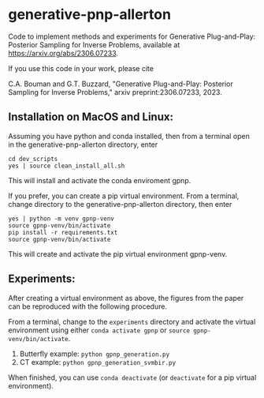 # generative-pnp-allerton
Code to implement methods and experiments for Generative Plug-and-Play: Posterior Sampling for 
Inverse Problems, available at https://arxiv.org/abs/2306.07233.  

If you use this code in your work, please cite

C.A. Bouman and G.T. Buzzard, "Generative Plug-and-Play: Posterior
Sampling for Inverse Problems," arxiv preprint:2306.07233, 2023.  

Installation on MacOS and Linux:
--------------------------------
Assuming you have python and conda installed, then from a terminal open
in the generative-pnp-allerton directory, enter
```
cd dev_scripts
yes | source clean_install_all.sh
```
This will install and activate the conda enviroment gpnp.  

If you prefer, you can create a pip virtual environment.  From a terminal, change
directory to the generative-pnp-allerton directory, then enter 
```
yes | python -m venv gpnp-venv
source gpnp-venv/bin/activate
pip install -r requirements.txt
source gpnp-venv/bin/activate
```
This will create and activate the pip virtual environment gpnp-venv.

Experiments:
------------
After creating a virtual environment as above, the figures from the paper 
can be reproduced with the following procedure.

From a terminal, change to the `experiments` directory and activate the virtual 
environment using either `conda activate gpnp` or `source gpnp-venv/bin/activate`.

1. Butterfly example: `python gpnp_generation.py`  
2. CT example: `python gpnp_generation_svmbir.py`  

When finished, you can use `conda deactivate` (or `deactivate` for a pip virtual environment).  

